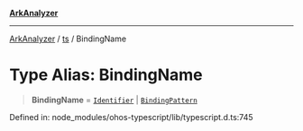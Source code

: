 [**ArkAnalyzer**](../../../../README.md)

***

[ArkAnalyzer](../../../../globals.md) / [ts](../README.md) / BindingName

# Type Alias: BindingName

> **BindingName** = [`Identifier`](../interfaces/Identifier.md) \| [`BindingPattern`](BindingPattern.md)

Defined in: node\_modules/ohos-typescript/lib/typescript.d.ts:745
